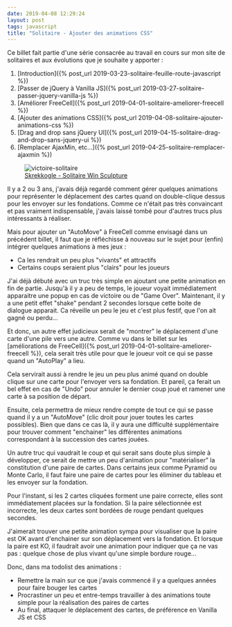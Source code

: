 ```yaml
---
date: 2019-04-08 12:29:24
layout: post
tags: javascript
title: "Solitaire - Ajouter des animations CSS"
---
```


<div class="encart">

Ce billet fait partie d'une série consacrée au travail en cours sur mon site de
solitaires et aux évolutions que je souhaite y apporter :

1. [Introduction]({% post_url 2019-03-23-solitaire-feuille-route-javascript %})
2. [Passer de jQuery à Vanilla JS]({% post_url 2019-03-27-solitaire-passer-jquery-vanilla-js %})
3. [Améliorer FreeCell]({% post_url 2019-04-01-solitaire-ameliorer-freecell %})
4. [Ajouter des animations CSS]({% post_url 2019-04-08-solitaire-ajouter-animations-css %})
5. [Drag and drop sans jQuery UI]({% post_url 2019-04-15-solitaire-drag-and-drop-sans-jquery-ui %})
6. [Remplacer AjaxMin, etc...]({% post_url 2019-04-25-solitaire-remplacer-ajaxmin %})

</div>

<figure>
  <img src="/public/2019/animation.jpg" alt="victoire-solitaire" />
  <figcaption>
    <a href="http://www.skrekkogle.com/projects/solitaire/">Skrekkogle - Solitaire Win Sculpture</a>
  </figcaption>
</figure>

Il y a 2 ou 3 ans, j'avais déjà regardé comment gérer quelques animations pour
représenter le déplacement des cartes quand on double-clique dessus pour les
envoyer sur les fondations. Comme ce n'était pas très convaincant et pas
vraiment indispensable, j'avais laissé tombé pour d'autres trucs plus
intéressants à réaliser.

Mais pour ajouter un "AutoMove" à FreeCell comme envisagé dans un précédent
billet, il faut que je réfléchisse à nouveau sur le sujet pour (enfin) intégrer
quelques animations à mes jeux :

* Ca les rendrait un peu plus "vivants" et attractifs
* Certains coups seraient plus "clairs" pour les joueurs

J'ai déjà débuté avec un truc très simple en ajoutant une petite animation en
fin de partie. Jusqu'à il y a peu de temps, le joueur voyait immédiatement
apparaitre une popup en cas de victoire ou de "Game Over". Maintenant, il y a
une petit effet "shake" pendant 2 secondes lorsque cette boite de dialogue
apparait. Ca réveille un peu le jeu et c'est plus festif, que l'on ait gagné ou
perdu...

Et donc, un autre effet judicieux serait de "montrer" le déplacement d'une carte
d'une pile vers une autre. Comme vu dans le billet sur les
[améliorations de FreeCell]({% post_url 2019-04-01-solitaire-ameliorer-freecell %}),
cela serait très utile pour que le joueur voit ce qui se passe quand un
"AutoPlay" a lieu.

Cela servirait aussi à rendre le jeu un peu plus animé quand on double clique
sur une carte pour l'envoyer vers sa fondation. Et pareil, ça ferait un bel
effet en cas de "Undo" pour annuler le dernier coup joué et ramener une carte à
sa position de départ.

Ensuite, cela permettra de mieux rendre compte de tout ce qui se passe quand il
y a un "AutoMove" (clic droit pour jouer toutes les cartes possibles). Bien que
dans ce cas là, il y aura une difficulté supplémentaire pour trouver comment
"enchainer" les différentes animations correspondant à la succession des cartes
jouées.

Un autre truc qui vaudrait le coup et qui serait sans doute plus simple à
développer, ce serait de mettre un peu d'animation pour "matérialiser" la
constitution d'une paire de cartes. Dans certains jeux comme Pyramid ou Monte
Carlo, il faut faire une paire de cartes pour les éliminer du tableau et les
envoyer sur la fondation.

Pour l'instant, si les 2 cartes cliquées forment une paire correcte, elles sont
immédiatement placées sur la fondation. Si la paire sélectionnée est incorrecte,
les deux cartes sont bordées de rouge pendant quelques secondes.

J'aimerait trouver une petite animation sympa pour visualiser que la paire est
OK avant d'enchainer sur son déplacement vers la fondation. Et lorsque la paire
est KO, il faudrait avoir une animation pour indiquer que ça ne vas pas :
quelque chose de plus vivant qu'une simple bordure rouge...

Donc, dans ma todolist des animations :

* Remettre la main sur ce que j'avais commencé il y a quelques années pour faire
  bouger les cartes
* Procrastiner un peu et entre-temps travailler à des animations toute simple
  pour la réalisation des paires de cartes
* Au final, attaquer le déplacement des cartes, de préférence en Vanilla JS et
  CSS
